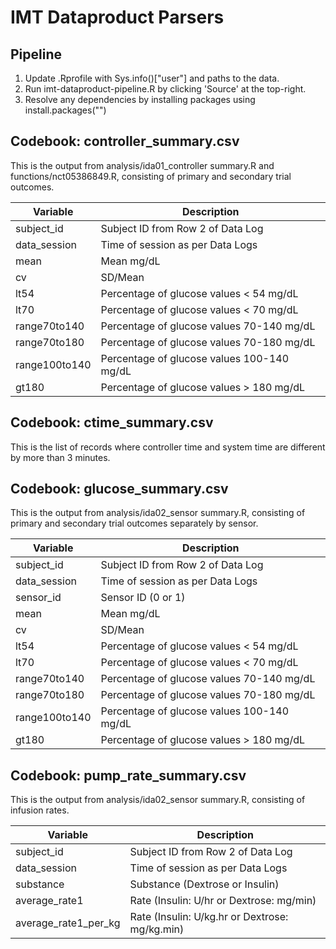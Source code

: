 # IMT Dataproduct Parsers

## Pipeline
1. Update .Rprofile with Sys.info()["user"] and paths to the data.   
2. Run imt-dataproduct-pipeline.R by clicking 'Source' at the top-right.     
3. Resolve any dependencies by installing packages using install.packages("<name of package>")    

## Codebook: controller_summary.csv
This is the output from analysis/ida01_controller summary.R and functions/nct05386849.R, consisting of primary and secondary trial outcomes.   


| Variable      | Description |
| ----------- | ----------- |
| subject_id   | Subject ID from Row 2 of Data Log    |
| data_session      | Time of session as per Data Logs |
| mean  | Mean mg/dL  |
|  cv  | SD/Mean  |
|  lt54  | Percentage of glucose values < 54 mg/dL  |
|  lt70  | Percentage of glucose values < 70 mg/dL  |
|  range70to140  | Percentage of glucose values 70-140 mg/dL  |
|  range70to180  | Percentage of glucose values 70-180 mg/dL  |
|  range100to140  | Percentage of glucose values 100-140 mg/dL  |
|  gt180  | Percentage of glucose values > 180 mg/dL  |

## Codebook: ctime_summary.csv
This is the list of records where controller time and system time are different by more than 3 minutes.   

## Codebook: glucose_summary.csv
This is the output from analysis/ida02_sensor summary.R, consisting of primary and secondary trial outcomes separately by sensor.   

| Variable      | Description |
| ----------- | ----------- |
| subject_id   | Subject ID from Row 2 of Data Log    |
| data_session      | Time of session as per Data Logs |
| sensor_id   | Sensor ID (0 or 1)   |
| mean  | Mean mg/dL  |
|  cv  | SD/Mean  |
|  lt54  | Percentage of glucose values < 54 mg/dL  |
|  lt70  | Percentage of glucose values < 70 mg/dL  |
|  range70to140  | Percentage of glucose values 70-140 mg/dL  |
|  range70to180  | Percentage of glucose values 70-180 mg/dL  |
|  range100to140  | Percentage of glucose values 100-140 mg/dL  |
|  gt180  | Percentage of glucose values > 180 mg/dL  |

## Codebook: pump_rate_summary.csv
This is the output from analysis/ida02_sensor summary.R, consisting of infusion rates.      

| Variable      | Description |
| ----------- | ----------- |
| subject_id   | Subject ID from Row 2 of Data Log    |
| data_session      | Time of session as per Data Logs |
| substance   | Substance (Dextrose or Insulin)   |
| average_rate1   | Rate (Insulin: U/hr or Dextrose: mg/min)   |
| average_rate1_per_kg   | Rate (Insulin: U/kg.hr or Dextrose: mg/kg.min)   |
